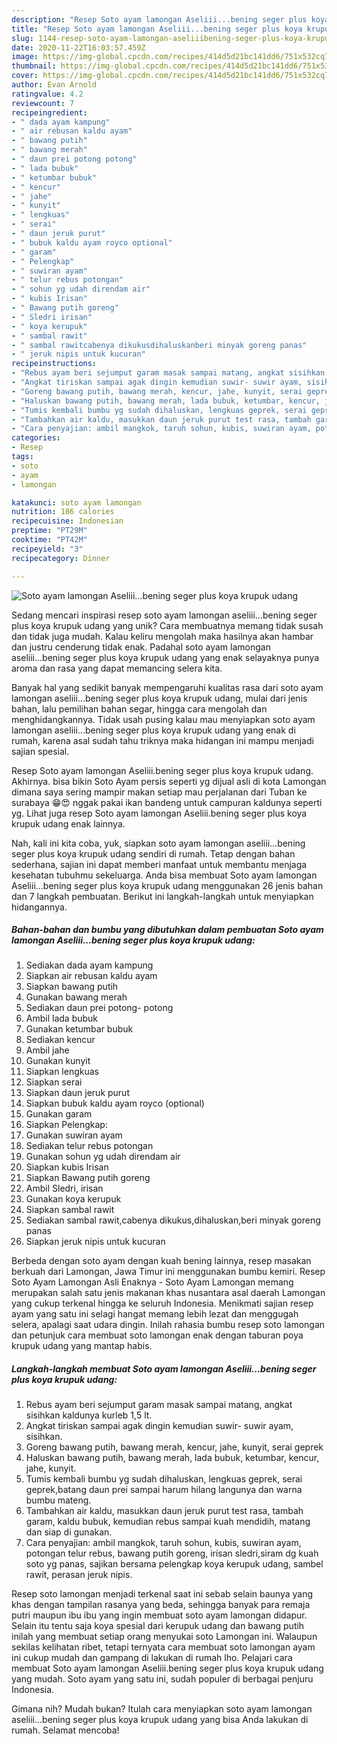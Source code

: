```yaml
---
description: "Resep Soto ayam lamongan Aseliii...bening seger plus koya krupuk udang yang Lezat Sekali"
title: "Resep Soto ayam lamongan Aseliii...bening seger plus koya krupuk udang yang Lezat Sekali"
slug: 1144-resep-soto-ayam-lamongan-aseliiibening-seger-plus-koya-krupuk-udang-yang-lezat-sekali
date: 2020-11-22T16:03:57.459Z
image: https://img-global.cpcdn.com/recipes/414d5d21bc141dd6/751x532cq70/soto-ayam-lamongan-aseliiibening-seger-plus-koya-krupuk-udang-foto-resep-utama.jpg
thumbnail: https://img-global.cpcdn.com/recipes/414d5d21bc141dd6/751x532cq70/soto-ayam-lamongan-aseliiibening-seger-plus-koya-krupuk-udang-foto-resep-utama.jpg
cover: https://img-global.cpcdn.com/recipes/414d5d21bc141dd6/751x532cq70/soto-ayam-lamongan-aseliiibening-seger-plus-koya-krupuk-udang-foto-resep-utama.jpg
author: Evan Arnold
ratingvalue: 4.2
reviewcount: 7
recipeingredient:
- " dada ayam kampung"
- " air rebusan kaldu ayam"
- " bawang putih"
- " bawang merah"
- " daun prei potong potong"
- " lada bubuk"
- " ketumbar bubuk"
- " kencur"
- " jahe"
- " kunyit"
- " lengkuas"
- " serai"
- " daun jeruk purut"
- " bubuk kaldu ayam royco optional"
- " garam"
- " Pelengkap"
- " suwiran ayam"
- " telur rebus potongan"
- " sohun yg udah direndam air"
- " kubis Irisan"
- " Bawang putih goreng"
- " Sledri irisan"
- " koya kerupuk"
- " sambal rawit"
- " sambal rawitcabenya dikukusdihaluskanberi minyak goreng panas"
- " jeruk nipis untuk kucuran"
recipeinstructions:
- "Rebus ayam beri sejumput garam masak sampai matang, angkat sisihkan kaldunya kurleb 1,5 lt."
- "Angkat tiriskan sampai agak dingin kemudian suwir- suwir ayam, sisihkan."
- "Goreng bawang putih, bawang merah, kencur, jahe, kunyit, serai geprek"
- "Haluskan bawang putih, bawang merah, lada bubuk, ketumbar, kencur, jahe, kunyit."
- "Tumis kembali bumbu yg sudah dihaluskan, lengkuas geprek, serai geprek,batang daun prei sampai harum hilang langunya dan warna bumbu mateng."
- "Tambahkan air kaldu, masukkan daun jeruk purut test rasa, tambah garam, kaldu bubuk, kemudian rebus sampai kuah mendidih, matang dan siap di gunakan."
- "Cara penyajian: ambil mangkok, taruh sohun, kubis, suwiran ayam, potongan telur rebus, bawang putih goreng, irisan sledri,siram dg kuah soto yg panas, sajikan bersama pelengkap koya kerupuk udang, sambel rawit, perasan jeruk nipis."
categories:
- Resep
tags:
- soto
- ayam
- lamongan

katakunci: soto ayam lamongan 
nutrition: 186 calories
recipecuisine: Indonesian
preptime: "PT29M"
cooktime: "PT42M"
recipeyield: "3"
recipecategory: Dinner

---
```



![Soto ayam lamongan Aseliii...bening seger plus koya krupuk udang](https://img-global.cpcdn.com/recipes/414d5d21bc141dd6/751x532cq70/soto-ayam-lamongan-aseliiibening-seger-plus-koya-krupuk-udang-foto-resep-utama.jpg)

Sedang mencari inspirasi resep soto ayam lamongan aseliii...bening seger plus koya krupuk udang yang unik? Cara membuatnya memang tidak susah dan tidak juga mudah. Kalau keliru mengolah maka hasilnya akan hambar dan justru cenderung tidak enak. Padahal soto ayam lamongan aseliii...bening seger plus koya krupuk udang yang enak selayaknya punya aroma dan rasa yang dapat memancing selera kita.

Banyak hal yang sedikit banyak mempengaruhi kualitas rasa dari soto ayam lamongan aseliii...bening seger plus koya krupuk udang, mulai dari jenis bahan, lalu pemilihan bahan segar, hingga cara mengolah dan menghidangkannya. Tidak usah pusing kalau mau menyiapkan soto ayam lamongan aseliii...bening seger plus koya krupuk udang yang enak di rumah, karena asal sudah tahu triknya maka hidangan ini mampu menjadi sajian spesial.

Resep Soto ayam lamongan Aseliii.bening seger plus koya krupuk udang. Akhirnya. bisa bikin Soto Ayam persis seperti yg dijual asli di kota Lamongan dimana saya sering mampir makan setiap mau perjalanan dari Tuban ke surabaya 😁😍 nggak pakai ikan bandeng untuk campuran kaldunya seperti yg. Lihat juga resep Soto ayam lamongan Aseliii.bening seger plus koya krupuk udang enak lainnya.


Nah, kali ini kita coba, yuk, siapkan soto ayam lamongan aseliii...bening seger plus koya krupuk udang sendiri di rumah. Tetap dengan bahan sederhana, sajian ini dapat memberi manfaat untuk membantu menjaga kesehatan tubuhmu sekeluarga. Anda bisa membuat Soto ayam lamongan Aseliii...bening seger plus koya krupuk udang menggunakan 26 jenis bahan dan 7 langkah pembuatan. Berikut ini langkah-langkah untuk menyiapkan hidangannya.

<!--inarticleads1-->

##### Bahan-bahan dan bumbu yang dibutuhkan dalam pembuatan Soto ayam lamongan Aseliii...bening seger plus koya krupuk udang:

1. Sediakan  dada ayam kampung
1. Siapkan  air rebusan kaldu ayam
1. Siapkan  bawang putih
1. Gunakan  bawang merah
1. Sediakan  daun prei potong- potong
1. Ambil  lada bubuk
1. Gunakan  ketumbar bubuk
1. Sediakan  kencur
1. Ambil  jahe
1. Gunakan  kunyit
1. Siapkan  lengkuas
1. Siapkan  serai
1. Siapkan  daun jeruk purut
1. Siapkan  bubuk kaldu ayam royco (optional)
1. Gunakan  garam
1. Siapkan  Pelengkap:
1. Gunakan  suwiran ayam
1. Sediakan  telur rebus potongan
1. Gunakan  sohun yg udah direndam air
1. Siapkan  kubis Irisan
1. Siapkan  Bawang putih goreng
1. Ambil  Sledri, irisan
1. Gunakan  koya kerupuk
1. Siapkan  sambal rawit
1. Sediakan  sambal rawit,cabenya dikukus,dihaluskan,beri minyak goreng panas
1. Siapkan  jeruk nipis untuk kucuran


Berbeda dengan soto ayam dengan kuah bening lainnya, resep masakan berkuah dari Lamongan, Jawa Timur ini menggunakan bumbu kemiri. Resep Soto Ayam Lamongan Asli Enaknya - Soto Ayam Lamongan memang merupakan salah satu jenis makanan khas nusantara asal daerah Lamongan yang cukup terkenal hingga ke seluruh Indonesia. Menikmati sajian resep ayam yang satu ini selagi hangat memang lebih lezat dan menggugah selera, apalagi saat udara dingin. Inilah rahasia bumbu resep soto lamongan dan petunjuk cara membuat soto lamongan enak dengan taburan poya krupuk udang yang mantap habis. 

<!--inarticleads2-->

##### Langkah-langkah membuat Soto ayam lamongan Aseliii...bening seger plus koya krupuk udang:

1. Rebus ayam beri sejumput garam masak sampai matang, angkat sisihkan kaldunya kurleb 1,5 lt.
1. Angkat tiriskan sampai agak dingin kemudian suwir- suwir ayam, sisihkan.
1. Goreng bawang putih, bawang merah, kencur, jahe, kunyit, serai geprek
1. Haluskan bawang putih, bawang merah, lada bubuk, ketumbar, kencur, jahe, kunyit.
1. Tumis kembali bumbu yg sudah dihaluskan, lengkuas geprek, serai geprek,batang daun prei sampai harum hilang langunya dan warna bumbu mateng.
1. Tambahkan air kaldu, masukkan daun jeruk purut test rasa, tambah garam, kaldu bubuk, kemudian rebus sampai kuah mendidih, matang dan siap di gunakan.
1. Cara penyajian: ambil mangkok, taruh sohun, kubis, suwiran ayam, potongan telur rebus, bawang putih goreng, irisan sledri,siram dg kuah soto yg panas, sajikan bersama pelengkap koya kerupuk udang, sambel rawit, perasan jeruk nipis.


Resep soto lamongan menjadi terkenal saat ini sebab selain baunya yang khas dengan tampilan rasanya yang beda, sehingga banyak para remaja putri maupun ibu ibu yang ingin membuat soto ayam lamongan didapur. Selain itu tentu saja koya spesial dari kerupuk udang dan bawang putih inilah yang membuat setiap orang menyukai soto Lamongan ini. Walaupun sekilas kelihatan ribet, tetapi ternyata cara membuat soto lamongan ayam ini cukup mudah dan gampang di lakukan di rumah lho. Pelajari cara membuat Soto ayam lamongan Aseliii.bening seger plus koya krupuk udang yang mudah. Soto ayam yang satu ini, sudah populer di berbagai penjuru Indonesia. 

Gimana nih? Mudah bukan? Itulah cara menyiapkan soto ayam lamongan aseliii...bening seger plus koya krupuk udang yang bisa Anda lakukan di rumah. Selamat mencoba!

